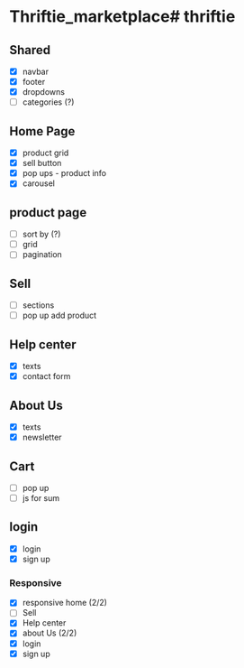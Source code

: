 # Thriftie_marketplace# thriftie

## Shared
- [x] navbar
- [x] footer
- [x] dropdowns
- [ ] categories (?)

## Home Page
- [x] product grid
- [x] sell button
- [x] pop ups - product info
- [x] carousel

## product page
- [ ] sort by (?)
- [ ] grid
- [ ] pagination

## Sell
- [ ] sections
- [ ] pop up add product

## Help center
- [x] texts
- [x] contact form

## About Us
- [x] texts
- [x] newsletter

## Cart
- [ ] pop up
- [ ] js for sum

## login
- [x] login
- [x] sign up

### Responsive
- [x] responsive home (2/2)
- [ ] Sell
- [x] Help center
- [x] about Us (2/2)
- [x] login
- [x] sign up

